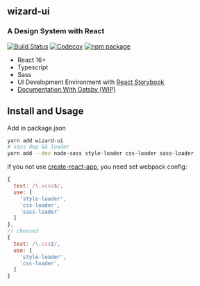 ## wizard-ui
### A Design System with React

[![Build Status](https://travis-ci.org/xsky-fe/wizard-ui.svg?branch=master)](https://travis-ci.org/xsky-fe/wizard-ui)
[![Codecov](https://img.shields.io/codecov/c/github/xsky-fe/wizard-ui/master.svg?style=flat-square)](https://codecov.io/gh/xsky-fe/wizard-ui/branch/master) 
[![npm package](https://img.shields.io/npm/v/wizard-ui.svg?style=flat-square)](https://www.npmjs.org/package/wizard-ui)

- React 16+
- Typescript
- Sass
- UI Development Environment with [React Storybook](https://storybook.js.org/)
- [Documentation With  Gatsby (WIP)](https://xsky-fe.github.io/wizard-ui/)

## Install and Usage
Add in package.json
```bash
yarn add wizard-ui
# sass dep && loader
yarn add --dev node-sass style-loader css-loader sass-loader
```
if you not use [create-react-app](https://github.com/facebook/create-react-app), you need set webpack config:
```js
{
  test: /\.scss$/,
  use: [
    'style-loader', 
    'css-loader',
    'sass-loader'
  ]
},
// choosed
{
  test: /\.css$/,
  use: [
    'style-loader',
    'css-loader',
  ]
}
```